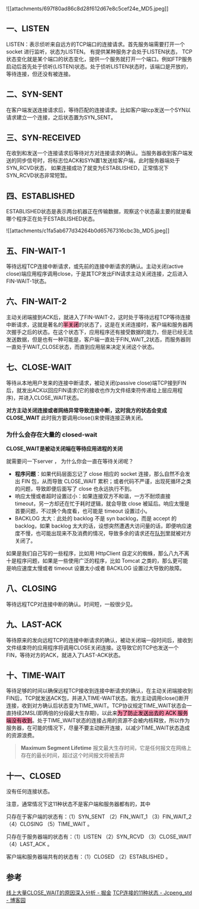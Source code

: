 

![[attachments/697f80ad86c8d28f612d67e8c5cef24e_MD5.jpeg]]

## 一、LISTEN

LISTEN：表示侦听来自远方的TCP端口的连接请求。首先服务端需要打开一个socket 进行监听，状态为LISTEN。 有提供某种服务才会处于LISTEN状态， TCP状态变化就是某个端口的状态变化，提供一个服务就打开一个端口。例如FTP服务启动后首先处于侦听(LISTEN)状态。处于侦听LISTEN状态时，该端口是开放的，等待连接，但还没有被连接。

## 二、SYN-SENT

在客户端发送连接请求后，等待匹配的连接请求。比如客户端tcp发送一个SYN以请求建立一个连接，之后状态置为SYN_SENT。

## 三、SYN-RECEIVED

在收到和发送一个连接请求后等待对方对连接请求的确认。当服务器收到客户端发送的同步信号时，将标志位ACK和SYN置1发送给客户端，此时服务器端处于SYN_RCVD状态， 如果连接成功了就变为ESTABLISHED，正常情况下SYN_RCVD状态非常短暂。

## 四、ESTABLISHED

ESTABLISHED状态是表示两台机器正在传输数据，观察这个状态最主要的就是看哪个程序正在处于ESTABLISHED状态。

![[attachments/c1fa5ab677d34264b0d65767316cbc3b_MD5.jpeg]]

## 五、FIN-WAIT-1

等待远程TCP连接中断请求，或先前的连接中断请求的确认。主动关闭(active close)端应用程序调用close，于是其TCP发出FIN请求主动关闭连接，之后进入FIN-WAIT-1状态。


## 六、FIN-WAIT-2

主动关闭端接到ACK后，就进入了FIN-WAIT-2，这时处于等待远程TCP等待连接中断请求，这就是著名的<mark style="background: #FF5582A6;">半关闭</mark>的状态了，这是在关闭连接时，客户端和服务器两次握手之后的状态。在这个状态下，应用程序还有接受数据的能力，但是已经无法发送数据，但是也有一种可能是，客户端一直处于FIN_WAIT_2状态，而服务器则一直处于WAIT_CLOSE状态，而直到应用层来决定关闭这个状态。


## 七、CLOSE-WAIT

等待从本地用户发来的连接中断请求，被动关闭(passive close)端TCP接到FIN后，就发出ACK以回应FIN请求(它的接收也作为文件结束符传递给上层应用程序)，并进入CLOSE_WAIT状态。

**对方主动关闭连接或者网络异常导致连接中断，这时我方的状态会变成CLOSE_WAIT** 此时我方要调用close()来使得连接正确关闭。

### 为什么会存在大量的 closed-wait 

**CLOSE_WAIT是被动关闭端在等待应用进程的关闭**

就需要问一下server ， 为什么你会一直在等待关闭呢？

- **程序问题**：如果代码层面忘记了 close 相应的 socket 连接，那么自然不会发出 FIN 包，从而导致 CLOSE_WAIT 累积；或者代码不严谨，出现死循环之类的问题，导致即便后面写了 close 也永远执行不到。
- 响应太慢或者超时设置过小：如果连接双方不和谐，一方不耐烦直接 timeout，另一方却还在忙于耗时逻辑，就会导致 close 被延后。响应太慢是首要问题，不过换个角度看，也可能是 timeout 设置过小。
- BACKLOG 太大：此处的 backlog 不是 syn backlog，而是 accept 的 backlog，如果 backlog 太大的话，设想突然遭遇大访问量的话，即便响应速度不慢，也可能出现来不及消费的情况，导致多余的请求还在[队列](http://jaseywang.me/2014/07/20/tcp-queue-%E7%9A%84%E4%B8%80%E4%BA%9B%E9%97%AE%E9%A2%98/)里就被对方关闭了。

如果是我们自己写的一些程序，比如用 HttpClient 自定义的蜘蛛，那么八九不离十是程序问题，如果是一些使用广泛的程序，比如 Tomcat 之类的，那么更可能是响应速度太慢或者 timeout 设置太小或者 BACKLOG 设置过大导致的故障。





## 八、CLOSING

等待远程TCP对连接中断的确认。时间短，一般很少见。

## 九、LAST-ACK

等待原来的发向远程TCP的连接中断请求的确认，被动关闭端一段时间后，接收到文件结束符的应用程序将调用CLOSE关闭连接。这导致它的TCP也发送一个 FIN，等待对方的ACK，就进入了LAST-ACK状态。

## 十、TIME-WAIT

等待足够的时间以确保远程TCP接收到连接中断请求的确认，在主动关闭端接收到FIN后，TCP就发送ACK包，并进入TIME-WAIT状态。我方主动调用close()断开连接，收到对方确认后状态变为TIME_WAIT。TCP协议规定TIME_WAIT状态会一直持续2MSL(即两倍的分段最大生存期)，以此来<mark style="background: #FF5582A6;">为了防止发送出去的 ACK 服务端没有收到</mark>。处于TIME_WAIT状态的连接占用的资源不会被内核释放，所以作为服务器，在可能的情况下，尽量不要主动断开连接，以减少TIME_WAIT状态造成的资源浪费。

> **Maximum Segment Lifetime** 报文最大生存时间，它是任何报文在网络上存在的最长时间，超过这个时间报文将被丢弃


## 十一、CLOSED

没有任何连接状态。


注意，通常情况下这11种状态不是客户端和服务器都有的，其中

只存在于客户端的状态有：（1）SYN_SENT （2）FIN_WAIT_1 （3）FIN_WAIT_2 （4）CLOSING （5）TIME_WAIT 。

只存在于服务器端的状态有：（1）LISTEN （2）SYN_RCVD （3）CLOSE_WAIT （4）LAST_ACK 。

客户端和服务器端共有的状态有：（1）CLOSED （2）ESTABLISHED 。


## 参考

[线上大量CLOSE\_WAIT的原因深入分析 - 掘金](https://juejin.cn/post/6844903734300901390)
[TCP连接的11种状态 - Jcpeng\_std - 博客园](https://www.cnblogs.com/JCpeng/p/15016816.html)